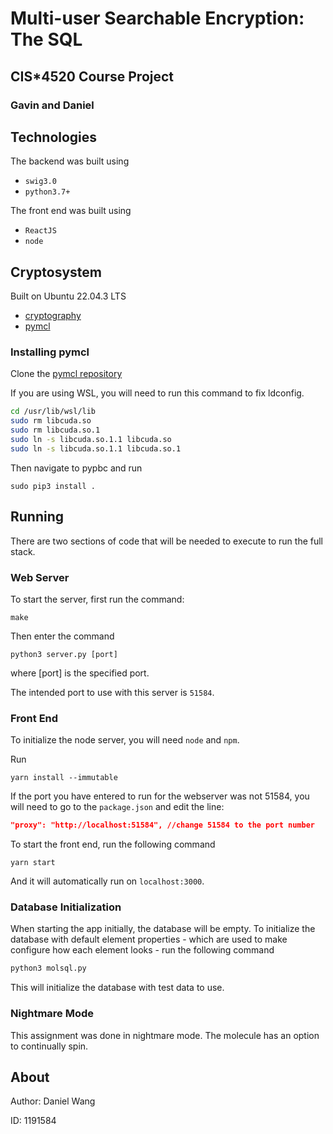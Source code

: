 # Multi-user Searchable Encryption: The SQL
## CIS*4520 Course Project
### Gavin and Daniel


## Technologies

The backend was built using

- `swig3.0`
- `python3.7+`

The front end was built using

- `ReactJS`
- `node`

## Cryptosystem

Built on Ubuntu 22.04.3 LTS

- [cryptography](https://pypi.org/project/cryptography/)
- [pymcl](https://github.com/Jemtaly/pymcl)

### Installing pymcl

Clone the [pymcl repository](https://github.com/Jemtaly/pymcl)

If you are using WSL, you will need to run this command to fix ldconfig.

```bash
cd /usr/lib/wsl/lib
sudo rm libcuda.so
sudo rm libcuda.so.1
sudo ln -s libcuda.so.1.1 libcuda.so
sudo ln -s libcuda.so.1.1 libcuda.so.1
```

Then navigate to pypbc and run

```
sudo pip3 install .
```

## Running

There are two sections of code that will be needed to execute to run the full stack.

### Web Server

To start the server, first run the command:

```
make
```

Then enter the command

```
python3 server.py [port]
```

where [port] is the specified port.

The intended port to use with this server is `51584`.

### Front End

To initialize the node server, you will need `node` and `npm`.

Run

```
yarn install --immutable
```

If the port you have entered to run for the webserver was not 51584, you will need to go to the `package.json` and edit the line:

```json
"proxy": "http://localhost:51584", //change 51584 to the port number
```

To start the front end, run the following command

```
yarn start
```

And it will automatically run on `localhost:3000`.

### Database Initialization

When starting the app initially, the database will be empty. To initialize the database with default element properties - which are used to make configure how each element looks - run the following command

```bash
python3 molsql.py
```

This will initialize the database with test data to use.

### Nightmare Mode

This assignment was done in nightmare mode.
The molecule has an option to continually spin.

## About

Author: Daniel Wang

ID: 1191584
